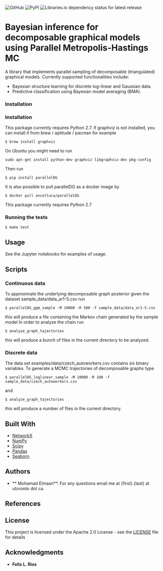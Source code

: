 ![GitHub](https://img.shields.io/github/license/melmasri/parallelDG)
![PyPI](https://img.shields.io/pypi/v/trilearn)
![Libraries.io dependency status for latest release](https://img.shields.io/librariesio/release/pypi/trilearn)

# Bayesian inference for decomposable graphical models using Parallel Metropolis-Hastings MC
A library that implements parallel sampling of decomposable (triangulated) graphical models.
Currently supported functionalities include:

- Bayesian structure learning for discrete log-linear and Gaussian data.
- Predictive classification using Bayesian model averaging (BMA).

### Installation

### Installation
This package currently requires Python 2.7.
If graphviz is not installed, you can install it from brew / aptitude / pacman for example
```
$ brew install graphviz
```
On Ubuntu you might need to run
```
sudo apt-get install python-dev graphviz libgraphviz-dev pkg-config
```

Then run
```
$ pip install parallelDG
```

It is also possible to pull parallelDG as a docker image by
```
$ docker pull onceltuca/parallelDG
```

This package currently requires Python 2.7
### Running the tests

```
$ make test
```
## Usage
See the Jupyter notebooks for examples of usage.


## Scripts
### Continuous data
To approximate the underlying decomposable graph posterior given the dataset sample_data/data_ar1-5.csv run
```
$ parallelDG_ggm_sample -M 10000 -R 100 -f sample_data/data_ar1-5.csv
```
this will produce a file containing the Markov chain generated by the sample model
In order to analyze the chain run
```
$ analyze_graph_tajectories
```
this will produce a bunch of files in the current directory to be analyzed.

### Discrete data
The data set examples/data/czech_autoworkers.csv contains six binary variables.
To generate a MCMC trajectories of decomposable graphs type
```
$ parallelDG_loglinear_sample -M 10000 -R 100 -f sample_data/czech_autoworkers.csv
```
and
```
$ analyze_graph_tajectories
```
this will produce a number of files in the current directory.


## Built With

* [NetworkX](https://networkx.github.io/documentation/stable/index.html)
* [NumPy](https://docs.scipy.org/doc/)
* [Scipy](https://docs.scipy.org/doc/)
* [Pandas](http://pandas.pydata.org/pandas-docs/stable/)
* [Seaborn](https://seaborn.pydata.org/api.html)
## Authors

* ** Mohamad Elmasri**. For any questions email me at {first}.{last} at utoronto dot ca.

## References


## License

This project is licensed under the Apache 2.0 License - see the [LICENSE](LICENSE) file for details

## Acknowledgments

* **Felix L. Rios**
